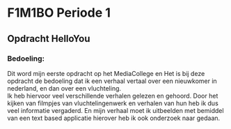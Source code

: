 # F1M1BO Periode 1 

## Opdracht HelloYou

### Bedoeling:
Dit word mijn eerste opdracht op het MediaCollege en
Het is bij deze opdracht de bedoeling dat ik een verhaal vertaal over een nieuwkomer in nederland, en dan over een vluchteling.  
Ik heb hiervoor veel verschillende verhalen gelezen en gehoord. Door het kijken van filmpjes van vluchtelingenwerk en verhalen van hun heb ik dus veel informatie vergaderd. 
En mijn verhaal moet ik uitbeelden met bemiddel van een text based applicatie hierover heb ik ook onderzoek naar gedaan.  
